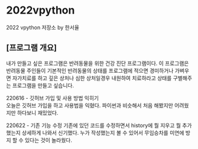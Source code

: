 # 2022vpython
2022 vpython 저장소 by 한서율 
## [프로그램 개요]
내가 만들고 싶은 프로그램은 반려동물을 위한 건강 진단 프로그램이다. 이 프로그램은 반려동물 주인들이 기본적인 반려동물의 상태를 프로그램에 적으면 경미하거나 가벼우면 자가치료를 하고 깊은 상처나 심한 상처일경우 내원하여 치료하라고 상태를 구별해주는 프로그램을 만들고 싶습니다. 



220616 - 깃허브 가입 및 사용 방법 익히기    
오늘은 깃허브 가입을 하고 사용법을 익혔다. 
파이썬과 비슷해서 처음 해봤지만 어려웠지만 하다보니 재밌었다.

220622 - 기존 기능 수정
기존에 있던 코드를 수정하면서 history에 뭘 지우고 뭘 추가했는지 상세하게 나와서 신기했다.
누가 작성했는지 볼 수 있어서 무임승차를 미연에 방지 할 수 있다는 것이 놀라웠다.
